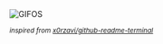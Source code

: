 <div align="justify">
<picture>
    <source media="(prefers-color-scheme: dark)" srcset="https://i.ibb.co/35JcBxBQ/output-gif.gif">
    <source media="(prefers-color-scheme: light)" srcset="https://i.ibb.co/35JcBxBQ/output-gif.gif">
    <img alt="GIFOS" src="https://i.ibb.co/35JcBxBQ/output-gif.gif">
</picture>

<sub><i>inspired from [x0rzavi/github-readme-terminal](https://github.com/x0rzavi/github-readme-terminal)</i></sub>

</div>

<!-- Image deletion URL: https://ibb.co/Kc1WFtFS/04d4fc7525220f29cfcbf0b319a92d3d -->
